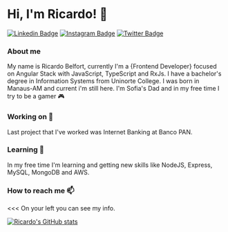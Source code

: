 # Hi, I'm Ricardo! 👋

[![Linkedin Badge](https://img.shields.io/badge/-LinkedIn-blue?style=flat-square&logo=Linkedin&logoColor=white&link=https://www.linkedin.com/in/ricardobelfort/)](https://www.linkedin.com/in/ricardobelfort/)
[![Instagram Badge](https://img.shields.io/badge/-Instagram-dc0272?style=flat-square&logo=Instagram&logoColor=white&link=https://www.instagram.com/ricardobelfort/)](https://www.instagram.com/ricardobelfort/)
[![Twitter Badge](https://img.shields.io/badge/-Twitter-1ca0f1?style=flat-square&labelColor=1ca0f1&logo=twitter&logoColor=white&link=https://twitter.com/ricardobelfort)](https://twitter.com/ricardobelfort)

### About me
My name is Ricardo Belfort, currently I'm a {Frontend Developer} focused on Angular Stack with JavaScript, TypeScript and RxJs.
I have a bachelor's degree in Information Systems from Uninorte College.
I was born in Manaus-AM and current i'm still here.
I'm Sofia's Dad and in my free time I try to be a gamer 🎮

### Working on 🔭
Last project that I've worked was Internet Banking at Banco PAN.

### Learning 🌱
In my free time I'm learning and getting new skills like NodeJS, Express, MySQL, MongoDB and AWS.

### How to reach me 📫
<<< On your left you can see my info.

[![Ricardo's GitHub stats](https://github-readme-stats.vercel.app/api?username=ricardobelfort&show_icons=true&theme=tokyonight&show_icons=true&count_private=true)](https://github.com/ricardobelfort/github-readme-stats)

<!--
**ricardobelfort/ricardobelfort** is a ✨ _special_ ✨ repository because its `README.md` (this file) appears on your GitHub profile.

Here are some ideas to get you started:

- 🔭 I’m currently working on ...
- 🌱 I’m currently learning ...
- 👯 I’m looking to collaborate on ...
- 🤔 I’m looking for help with ...
- 💬 Ask me about ...
- 📫 How to reach me: ...
- 😄 Pronouns: ...
- ⚡ Fun fact: ...
-->
